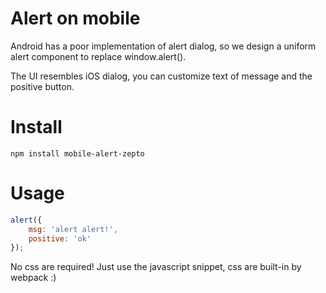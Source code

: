 # Alert on mobile
Android has a poor implementation of alert dialog, so we design a uniform alert component to replace window.alert().

The UI resembles iOS dialog, you can customize text of message and the positive button.

# Install

```npm install mobile-alert-zepto```

# Usage

```javascript
alert({
    msg: 'alert alert!',
    positive: 'ok'
});
```

No css are required! Just use the javascript snippet, css are built-in by webpack :)




